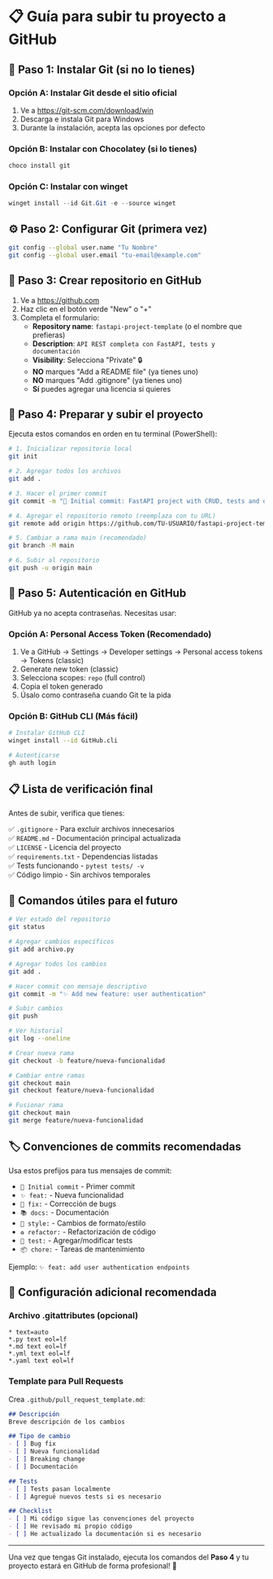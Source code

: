 # 📋 Guía para subir tu proyecto a GitHub

## 🔧 Paso 1: Instalar Git (si no lo tienes)

### Opción A: Instalar Git desde el sitio oficial
1. Ve a https://git-scm.com/download/win
2. Descarga e instala Git para Windows
3. Durante la instalación, acepta las opciones por defecto

### Opción B: Instalar con Chocolatey (si lo tienes)
```powershell
choco install git
```

### Opción C: Instalar con winget
```powershell
winget install --id Git.Git -e --source winget
```

## ⚙️ Paso 2: Configurar Git (primera vez)

```bash
git config --global user.name "Tu Nombre"
git config --global user.email "tu-email@example.com"
```

## 🚀 Paso 3: Crear repositorio en GitHub

1. Ve a https://github.com
2. Haz clic en el botón verde "New" o "+"
3. Completa el formulario:
   - **Repository name**: `fastapi-project-template` (o el nombre que prefieras)
   - **Description**: `API REST completa con FastAPI, tests y documentación`
   - **Visibility**: Selecciona "Private" 🔒
   - **NO** marques "Add a README file" (ya tienes uno)
   - **NO** marques "Add .gitignore" (ya tienes uno)
   - **Sí** puedes agregar una licencia si quieres

## 📁 Paso 4: Preparar y subir el proyecto

Ejecuta estos comandos en orden en tu terminal (PowerShell):

```bash
# 1. Inicializar repositorio local
git init

# 2. Agregar todos los archivos
git add .

# 3. Hacer el primer commit
git commit -m "🎉 Initial commit: FastAPI project with CRUD, tests and docs"

# 4. Agregar el repositorio remoto (reemplaza con tu URL)
git remote add origin https://github.com/TU-USUARIO/fastapi-project-template.git

# 5. Cambiar a rama main (recomendado)
git branch -M main

# 6. Subir al repositorio
git push -u origin main
```

## 🔐 Paso 5: Autenticación en GitHub

GitHub ya no acepta contraseñas. Necesitas usar:

### Opción A: Personal Access Token (Recomendado)
1. Ve a GitHub → Settings → Developer settings → Personal access tokens → Tokens (classic)
2. Generate new token (classic)
3. Selecciona scopes: `repo` (full control)
4. Copia el token generado
5. Úsalo como contraseña cuando Git te la pida

### Opción B: GitHub CLI (Más fácil)
```bash
# Instalar GitHub CLI
winget install --id GitHub.cli

# Autenticarse
gh auth login
```

## 📋 Lista de verificación final

Antes de subir, verifica que tienes:

✅ `.gitignore` - Para excluir archivos innecesarios  
✅ `README.md` - Documentación principal actualizada  
✅ `LICENSE` - Licencia del proyecto  
✅ `requirements.txt` - Dependencias listadas  
✅ Tests funcionando - `pytest tests/ -v`  
✅ Código limpio - Sin archivos temporales  

## 🎯 Comandos útiles para el futuro

```bash
# Ver estado del repositorio
git status

# Agregar cambios específicos
git add archivo.py

# Agregar todos los cambios
git add .

# Hacer commit con mensaje descriptivo
git commit -m "✨ Add new feature: user authentication"

# Subir cambios
git push

# Ver historial
git log --oneline

# Crear nueva rama
git checkout -b feature/nueva-funcionalidad

# Cambiar entre ramas
git checkout main
git checkout feature/nueva-funcionalidad

# Fusionar rama
git checkout main
git merge feature/nueva-funcionalidad
```

## 🏷️ Convenciones de commits recomendadas

Usa estos prefijos para tus mensajes de commit:

- `🎉 Initial commit` - Primer commit
- `✨ feat:` - Nueva funcionalidad
- `🐛 fix:` - Corrección de bugs
- `📚 docs:` - Documentación
- `💄 style:` - Cambios de formato/estilo
- `♻️ refactor:` - Refactorización de código
- `🧪 test:` - Agregar/modificar tests
- `📦 chore:` - Tareas de mantenimiento

Ejemplo: `✨ feat: add user authentication endpoints`

## 🔧 Configuración adicional recomendada

### Archivo .gitattributes (opcional)
```
* text=auto
*.py text eol=lf
*.md text eol=lf
*.yml text eol=lf
*.yaml text eol=lf
```

### Template para Pull Requests
Crea `.github/pull_request_template.md`:
```markdown
## Descripción
Breve descripción de los cambios

## Tipo de cambio
- [ ] Bug fix
- [ ] Nueva funcionalidad
- [ ] Breaking change
- [ ] Documentación

## Tests
- [ ] Tests pasan localmente
- [ ] Agregué nuevos tests si es necesario

## Checklist
- [ ] Mi código sigue las convenciones del proyecto
- [ ] He revisado mi propio código
- [ ] He actualizado la documentación si es necesario
```

---

Una vez que tengas Git instalado, ejecuta los comandos del **Paso 4** y tu proyecto estará en GitHub de forma profesional! 🚀